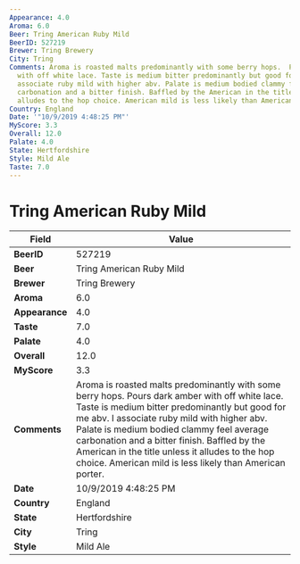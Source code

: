 ```yaml
---
Appearance: 4.0
Aroma: 6.0
Beer: Tring American Ruby Mild
BeerID: 527219
Brewer: Tring Brewery
City: Tring
Comments: Aroma is roasted malts predominantly with some berry hops.  Pours dark amber
  with off white lace. Taste is medium bitter predominantly but good for me abv. I
  associate ruby mild with higher abv. Palate is medium bodied clammy feel average
  carbonation and a bitter finish. Baffled by the American in the title unless it
  alludes to the hop choice. American mild is less likely than American porter.
Country: England
Date: '"10/9/2019 4:48:25 PM"'
MyScore: 3.3
Overall: 12.0
Palate: 4.0
State: Hertfordshire
Style: Mild Ale
Taste: 7.0
---
```


# Tring American Ruby Mild

| Field         | Value |
|---------------|-------|
| **BeerID** | 527219 |
| **Beer** | Tring American Ruby Mild |
| **Brewer** | Tring Brewery |
| **Aroma** | 6.0 |
| **Appearance** | 4.0 |
| **Taste** | 7.0 |
| **Palate** | 4.0 |
| **Overall** | 12.0 |
| **MyScore** | 3.3 |
| **Comments** | Aroma is roasted malts predominantly with some berry hops.  Pours dark amber with off white lace. Taste is medium bitter predominantly but good for me abv. I associate ruby mild with higher abv. Palate is medium bodied clammy feel average carbonation and a bitter finish. Baffled by the American in the title unless it alludes to the hop choice. American mild is less likely than American porter. |
| **Date** | 10/9/2019 4:48:25 PM |
| **Country** | England |
| **State** | Hertfordshire |
| **City** | Tring |
| **Style** | Mild Ale |
